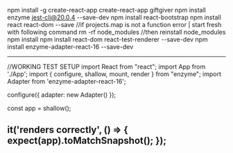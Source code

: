 
npm install -g create-react-app
create-react-app giftgiver
npm install enzyme jest-cli@20.0.4 --save-dev
npm install react-bootstrap
npm install react react-dom --save
//if projects.map is not a function error | start fresh with following command
rm -rf node_modules
//then reinstall node_modules
npm install
npm install react-dom react-test-renderer --save-dev
npm install enzyme-adapter-react-16 --save-dev

---------------------------------------------------------------------
//WORKING TEST SETUP
import React from "react";
import App from './App';
import { configure, shallow, mount, render } from "enzyme";
import Adapter from 'enzyme-adapter-react-16';

configure({ adapter: new Adapter() });

const app = shallow(<App />);

it('renders correctly', () => {
  expect(app).toMatchSnapshot();
});
------------------------------------------------------------------------------

